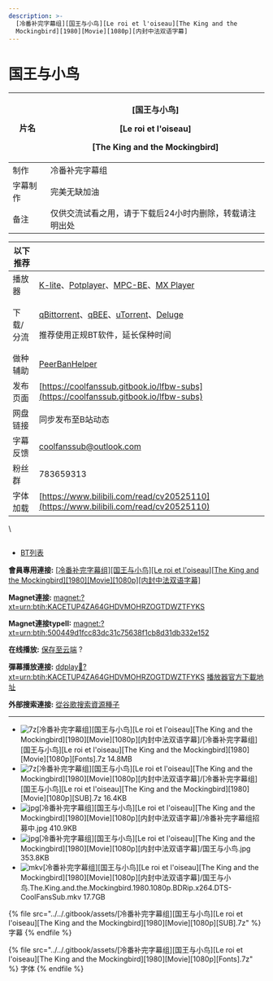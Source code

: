 ```yaml
---
description: >-
  [冷番补完字幕组][国王与小鸟][Le roi et l'oiseau][The King and the
  Mockingbird][1980][Movie][1080p][内封中法双语字幕]
---
```


# 国王与小鸟

| 片名   | <p>[国王与小鸟]</p><p>[Le roi et l'oiseau]</p><p>[The King and the Mockingbird]</p> |
| ---- | ------------------------------------------------------------------------------ |
| 制作   | 冷番补完字幕组                                                                        |
| 字幕制作 | 完美无缺加油                                                                         |
| 备注   | 仅供交流试看之用，请于下载后24小时内删除，转载请注明出处                                                  |

&#x20;

| 以下推荐  |                                                                                                                                                                                                                                                                                                          |
| ----- | -------------------------------------------------------------------------------------------------------------------------------------------------------------------------------------------------------------------------------------------------------------------------------------------------------- |
| 播放器   | [K-lite](https://codecguide.com/download_kl.htm)、[Potplayer](https://potplayer.daum.net/)、[MPC-BE](https://sourceforge.net/projects/mpcbe/)、[MX Player](https://www.lanzoui.com/b688551)                                                                                                                 |
| 下载/分流 | <p><a href="https://www.fosshub.com/qBittorrent.html">qBittorrent</a>、<a href="https://github.com/c0re100/qBittorrent-Enhanced-Edition/releases">qBEE</a>、<a href="https://hungryxhz.lanzouu.com/iUAtd058gd4h">uTorrent</a>、<a href="https://deluge-torrent.org/">Deluge</a></p><p>推荐使用正规BT软件，延长保种时间</p> |
| 做种辅助  | [PeerBanHelper](https://github.com/PBH-BTN/PeerBanHelper)                                                                                                                                                                                                                                                |
| 发布页面  | [https://coolfanssub.gitbook.io/lfbw-subs](https://coolfanssub.gitbook.io/lfbw-subs)                                                                                                                                                                                                                     |
| 网盘链接  | 同步发布至B站动态                                                                                                                                                                                                                                                                                                |
| 字幕反馈  | coolfanssub@outlook.com                                                                                                                                                                                                                                                                                  |
| 粉丝群   | 783659313                                                                                                                                                                                                                                                                                                |
| 字体加载  | [https://www.bilibili.com/read/cv20525110](https://www.bilibili.com/read/cv20525110)                                                                                                                                                                                                                     |

\


<figure><img src="https://s21.ax1x.com/2024/09/02/pAVn8sA.jpg" alt=""><figcaption></figcaption></figure>

* [BT列表](https://share.dmhy.org/topics/view/689218_Le_roi_et_l_oiseau_The_King_and_the_Mockingbird_1980_Movie_1080p.html#tabs-1)

**會員專用連接:** [\[冷番补完字幕组\]\[国王与小鸟\]\[Le roi et l'oiseau\]\[The King and the Mockingbird\]\[1980\]\[Movie\]\[1080p\]\[内封中法双语字幕\]](https://dl.dmhy.org/2025/02/09/500449d1fcc83dc31c75638f1cb8d31db332e152.torrent)

**Magnet連接:** [magnet:?xt=urn:btih:KACETUP4ZA64GHDVMOHRZOGTDWZTFYKS](https://magnet/?xt=urn:btih:KACETUP4ZA64GHDVMOHRZOGTDWZTFYKS\&dn=\&tr=http%3A%2F%2F104.143.10.186%3A8000%2Fannounce\&tr=udp%3A%2F%2F104.143.10.186%3A8000%2Fannounce\&tr=http%3A%2F%2Ftracker.openbittorrent.com%3A80%2Fannounce\&tr=http%3A%2F%2Ftracker3.itzmx.com%3A6961%2Fannounce\&tr=http%3A%2F%2Ftracker4.itzmx.com%3A2710%2Fannounce\&tr=http%3A%2F%2Ftracker.publicbt.com%3A80%2Fannounce\&tr=http%3A%2F%2Ftracker.prq.to%2Fannounce\&tr=http%3A%2F%2Fopen.acgtracker.com%3A1096%2Fannounce\&tr=https%3A%2F%2Ft-115.rhcloud.com%2Fonly_for_ylbud\&tr=http%3A%2F%2Ftracker1.itzmx.com%3A8080%2Fannounce\&tr=http%3A%2F%2Ftracker2.itzmx.com%3A6961%2Fannounce\&tr=udp%3A%2F%2Ftracker1.itzmx.com%3A8080%2Fannounce\&tr=udp%3A%2F%2Ftracker2.itzmx.com%3A6961%2Fannounce\&tr=udp%3A%2F%2Ftracker3.itzmx.com%3A6961%2Fannounce\&tr=udp%3A%2F%2Ftracker4.itzmx.com%3A2710%2Fannounce\&tr=http%3A%2F%2Fnyaa.tracker.wf%3A7777%2Fannounce)

**Magnet連接typeII:** [magnet:?xt=urn:btih:500449d1fcc83dc31c75638f1cb8d31db332e152](https://magnet/?xt=urn:btih:500449d1fcc83dc31c75638f1cb8d31db332e152)

**在线播放:** [保存至云端](https://mypikpak.com/drive/url-checker?url=magnet:?xt=urn:btih:500449d1fcc83dc31c75638f1cb8d31db332e152) ?

**彈幕播放連接:** [ddplay:magnet:?xt=urn:btih:KACETUP4ZA64GHDVMOHRZOGTDWZTFYKS](ddplay:magnet:?xt=urn:btih:KACETUP4ZA64GHDVMOHRZOGTDWZTFYKS\&dn=\&tr=http%3A%2F%2F104.143.10.186%3A8000%2Fannounce\&tr=udp%3A%2F%2F104.143.10.186%3A8000%2Fannounce\&tr=http%3A%2F%2Ftracker.openbittorrent.com%3A80%2Fannounce\&tr=http%3A%2F%2Ftracker3.itzmx.com%3A6961%2Fannounce\&tr=http%3A%2F%2Ftracker4.itzmx.com%3A2710%2Fannounce\&tr=http%3A%2F%2Ftracker.publicbt.com%3A80%2Fannounce\&tr=http%3A%2F%2Ftracker.prq.to%2Fannounce\&tr=http%3A%2F%2Fopen.acgtracker.com%3A1096%2Fannounce\&tr=https%3A%2F%2Ft-115.rhcloud.com%2Fonly_for_ylbud\&tr=http%3A%2F%2Ftracker1.itzmx.com%3A8080%2Fannounce\&tr=http%3A%2F%2Ftracker2.itzmx.com%3A6961%2Fannounce\&tr=udp%3A%2F%2Ftracker1.itzmx.com%3A8080%2Fannounce\&tr=udp%3A%2F%2Ftracker2.itzmx.com%3A6961%2Fannounce\&tr=udp%3A%2F%2Ftracker3.itzmx.com%3A6961%2Fannounce\&tr=udp%3A%2F%2Ftracker4.itzmx.com%3A2710%2Fannounce\&tr=http%3A%2F%2Fnyaa.tracker.wf%3A7777%2Fannounce) [播放器官方下載地址](http://www.dandanplay.com/?from=dmhy)

**外部搜索連接:** [從谷歌搜索資源種子](https://www.google.com/search?oe=utf-8\&q=500449d1fcc83dc31c75638f1cb8d31db332e152)

***

* ![7z](https://share.dmhy.org/images/icon/7z.gif)\[冷番补完字幕组]\[国王与小鸟]\[Le roi et l'oiseau]\[The King and the Mockingbird]\[1980]\[Movie]\[1080p]\[内封中法双语字幕]/\[冷番补完字幕组]\[国王与小鸟]\[Le roi et l'oiseau]\[The King and the Mockingbird]\[1980]\[Movie]\[1080p]\[Fonts].7z 14.8MB
* ![7z](https://share.dmhy.org/images/icon/7z.gif)\[冷番补完字幕组]\[国王与小鸟]\[Le roi et l'oiseau]\[The King and the Mockingbird]\[1980]\[Movie]\[1080p]\[内封中法双语字幕]/\[冷番补完字幕组]\[国王与小鸟]\[Le roi et l'oiseau]\[The King and the Mockingbird]\[1980]\[Movie]\[1080p]\[SUB].7z 16.4KB
* ![jpg](https://share.dmhy.org/images/icon/jpg.gif)\[冷番补完字幕组]\[国王与小鸟]\[Le roi et l'oiseau]\[The King and the Mockingbird]\[1980]\[Movie]\[1080p]\[内封中法双语字幕]/冷番补完字幕组招募中.jpg 410.9KB
* ![jpg](https://share.dmhy.org/images/icon/jpg.gif)\[冷番补完字幕组]\[国王与小鸟]\[Le roi et l'oiseau]\[The King and the Mockingbird]\[1980]\[Movie]\[1080p]\[内封中法双语字幕]/国王与小鸟.jpg 353.8KB
* ![mkv](https://share.dmhy.org/images/icon/mkv.gif)\[冷番补完字幕组]\[国王与小鸟]\[Le roi et l'oiseau]\[The King and the Mockingbird]\[1980]\[Movie]\[1080p]\[内封中法双语字幕]/国王与小鸟.The.King.and.the.Mockingbird.1980.1080p.BDRip.x264.DTS-CoolFansSub.mkv 17.7GB



{% file src="../../.gitbook/assets/[冷番补完字幕组][国王与小鸟][Le roi et l'oiseau][The King and the Mockingbird][1980][Movie][1080p][SUB].7z" %}
字幕
{% endfile %}

{% file src="../../.gitbook/assets/[冷番补完字幕组][国王与小鸟][Le roi et l'oiseau][The King and the Mockingbird][1980][Movie][1080p][Fonts].7z" %}
字体
{% endfile %}

